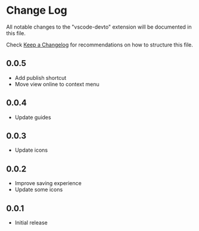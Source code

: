 # Change Log

All notable changes to the "vscode-devto" extension will be documented in this file.

Check [Keep a Changelog](http://keepachangelog.com/) for recommendations on how to structure this file.

## 0.0.5

- Add publish shortcut
- Move view online to context menu

## 0.0.4

- Update guides

## 0.0.3

- Update icons

## 0.0.2

- Improve saving experience
- Update some icons

## 0.0.1

- Initial release